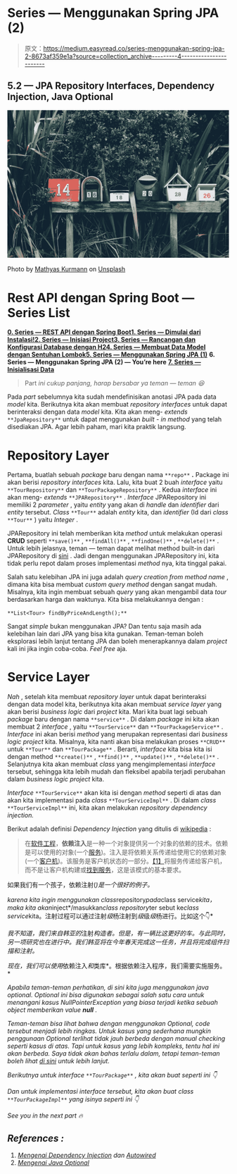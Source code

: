 # Series — Menggunakan Spring JPA (2)

> 原文：<https://medium.easyread.co/series-menggunakan-spring-jpa-2-8673af359e1a?source=collection_archive---------4----------------------->

## 5.2 — JPA Repository Interfaces, Dependency Injection, Java Optional

![](img/54cbfd27612158af394821a40d27425f.png)

Photo by [Mathyas Kurmann](https://unsplash.com/@mathyaskurmann?utm_source=unsplash&utm_medium=referral&utm_content=creditCopyText) on [Unsplash](https://unsplash.com/s/photos/contact?utm_source=unsplash&utm_medium=referral&utm_content=creditCopyText)

# Rest API dengan Spring Boot — Series List

[**0\. Series — REST API dengan Spring Boot**](https://medium.com/easyread/series-rest-api-dengan-spring-boo-2d74060e69fb)[**1\. Series — Dimulai dari Instalasi!**](https://medium.com/easyread/series-dimulai-dari-instalasi-b564fb981d4)[**2\. Series — Inisiasi Project**](https://medium.com/easyread/series-inisiasi-project-1e37ffa951ed)[**3\. Series — Rancangan dan Konfigurasi Database dengan H2**](https://medium.com/easyread/series-rancangan-dan-konfigurasi-database-dengan-h2-3af60e66e4ef)[**4\. Series — Membuat Data Model dengan Sentuhan Lombok**](https://medium.com/easyread/series-membuat-data-model-dengan-sentuhan-lombok-af4a57a75198)[**5\. Series — Menggunakan Spring JPA (1)**](https://medium.com/easyread/series-menggunakan-spring-jpa-1-da3ea1274f7d) **6\. Series — Menggunakan Spring JPA (2) — You’re here** [**7\. Series — Inisialisasi Data**](https://medium.com/easyread/series-inisialisasi-data-aa2ae7d36691)

> Part *ini cukup panjang, harap bersabar ya teman — teman 😆*

Pada *part* sebelumnya kita sudah mendefinisikan anotasi JPA pada data *model* kita. Berikutnya kita akan membuat *repository* *interfaces* untuk dapat berinteraksi dengan data *model* kita. Kita akan meng- *extends* `**JpaRepository**` untuk dapat menggunakan *built* - *in* *method* yang telah disediakan JPA. Agar lebih paham, mari kita praktik langsung.

# Repository Layer

Pertama, buatlah sebuah *package* baru dengan nama `**repo**` **.** Package ini akan berisi *repository* *interfaces* kita. Lalu, kita buat 2 buah *interface* yaitu `**TourRepository**` dan `**TourPackageRepository**` . Kedua *interface* ini akan meng- *extends* `**JPARepository**` . *Interface* JPARepository ini memiliki 2 *parameter* , yaitu *entity* yang akan di *handle* dan *identifier* dari *entity* tersebut. *Class* `**Tour**` adalah *entity* kita, dan *identifier* (Id dari *class* `**Tour**` ) yaitu *Integer* .

JPARepository ini telah memberikan kita *method* untuk melakukan operasi **CRUD** seperti `**save()**` , `**findAll()**` , `**findOne()**` , `**delete()**` . Untuk lebih jelasnya, teman — teman dapat melihat method built-in dari JPARepository di [sini](https://docs.spring.io/autorepo/docs/spring-data-jpa/current/api/org/springframework/data/jpa/repository/support/SimpleJpaRepository.html) . Jadi dengan menggunakan JPARepository ini, kita tidak perlu repot dalam proses implementasi *method* nya, kita tinggal pakai.

Salah satu kelebihan JPA ini juga adalah *query creation from method name* , dimana kita bisa membuat *custom query method* dengan sangat mudah. Misalnya, kita ingin membuat sebuah *query* yang akan mengambil data *tour* berdasarkan harga dan waktunya. Kita bisa melakukannya dengan :

```
**List<Tour> findByPriceAndLength();** 
```

Sangat *simple* bukan menggunakan JPA? Dan tentu saja masih ada kelebihan lain dari JPA yang bisa kita gunakan. Teman-teman boleh eksplorasi lebih lanjut tentang JPA dan boleh menerapkannya dalam *project* kali ini jika ingin coba-coba. *Feel free* aja.

# Service Layer

*Nah* , setelah kita membuat *repository layer* untuk dapat berinteraksi dengan data model kita, berikutnya kita akan membuat *service layer* yang akan berisi *business logic* dari *project* kita. Mari kita buat lagi sebuah *package* baru dengan nama `**service**` . Di dalam *package* ini kita akan membuat 2 *interface* , yaitu `**TourService**` dan `**TourPackageService**` . *Interface* ini akan berisi *method* yang merupakan representasi dari *business* *logic* *project* kita. Misalnya, kita nanti akan bisa melakukan proses `**CRUD**` untuk `**Tour**` dan `**TourPackage**` . Berarti, *interface* kita bisa kita isi dengan method `**create()**` , `**find()**` , `**update()**` , `**delete()**` . Selanjutnya kita akan membuat *class* yang mengimplementasi *interface* tersebut, sehingga kita lebih mudah dan fleksibel apabila terjadi perubahan dalam *business logic project* kita.

*Interface* `**TourService**` akan kita isi dengan *method* seperti di atas dan akan kita implementasi pada *class* `**TourServiceImpl**` . Di dalam *class* `**TourServiceImpl**` ini, kita akan melakukan *repository dependency injection.*

Berikut adalah definisi *Dependency Injection* yang ditulis di [wikipedia](https://en.wikipedia.org/wiki/Dependency_injection#Dependency_injection_frameworks) :

> 在[软件工程](https://en.wikipedia.org/wiki/Software_engineering)，**依赖注入**是一种一个对象提供另一个对象的依赖的技术。依赖是可以使用的对象(一个[服务](https://en.wikipedia.org/wiki/Service_(systems_architecture)))。注入是将依赖关系传递给使用它的依赖对象(一个[客户机](https://en.wikipedia.org/wiki/Client_(computing)))。该服务是客户机状态的一部分。[【1】](https://en.wikipedia.org/wiki/Dependency_injection#cite_note-JamesShore-1)将服务传递给客户机，而不是让客户机构建或[找到服务](https://en.wikipedia.org/wiki/Service_locator_pattern)，这是该模式的基本要求。

如果我们有一个孩子，依赖注射(*)是一个很好的例子。*

*karena kita ingin menggunakan class*repository*pada*class service*kita，maka kita akan*inject*/masukkan*class repository*ter sebut ke*class service*kita。注射过程可以通过注射*级*杨注射到*级*级*级*杨进行。比如这个👇*

*我不知道，我们来自韩亚的*注射*构造者。但是，有一辆比这更好的车。与此同时，另一项研究也在进行中。我们韩亚将在今年春天完成这一任务，并且将完成组件扫描和注射。*

*现在，我们可以使用*依赖注入*和*类库*。根据依赖注入程序，我们需要实施服务。*

*Apabila teman-teman perhatikan, di sini kita juga menggunakan java optional. Optional ini bisa digunakan sebagai salah satu cara untuk menangani kasus *NullPointerException* yang biasa terjadi ketika sebuah *object* memberikan *value* ***null*** .*

*Teman-teman bisa lihat bahwa dengan menggunakan Optional, *code* tersebut menjadi lebih ringkas. Untuk kasus yang sederhana mungkin penggunaan Optional terlihat tidak jauh berbeda dengan *manual checking* seperti kasus di atas. Tapi untuk kasus yang lebih kompleks, tentu hal ini akan berbeda. Saya tidak akan bahas terlalu dalam, tetapi teman-teman boleh lihat [di sini](https://youtu.be/mucDS5Db9go) untuk lebih lanjut.*

*Berikutnya untuk *interface* `**TourPackage**` , kita akan buat seperti ini 👇*

*Dan untuk implementasi *interface* tersebut, kita akan buat *class* `**TourPackageImpl**` yang isinya seperti ini 👇*

**See you in the next part* 🔥*

## ***References :***

1.  *[Mengenai Dependency Injection](https://software.endy.muhardin.com/java/memahami-dependency-injection/) dan [Autowired](https://stackoverflow.com/questions/40620000/spring-autowire-on-properties-vs-constructor)*
2.  *[Mengenai Java Optional](https://www.baeldung.com/java-optional)*